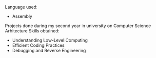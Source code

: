 Language used:
  - Assembly

Projects done during my second year in university on Computer Science Arhitecture
Skills obtained:
  - Understanding Low-Level Computing
  - Efficient Coding Practices
  - Debugging and Reverse Engineering

